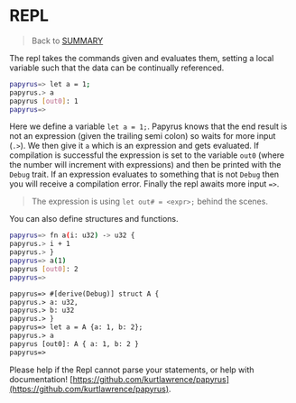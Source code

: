 # REPL

>Back to [SUMMARY](./SUMMARY.md)

The repl takes the commands given and evaluates them, setting a local variable such that the data can be continually referenced.

```sh
papyrus=> let a = 1;
papyrus.> a
papyrus [out0]: 1
papyrus=>
```

Here we define a variable `let a = 1;`. Papyrus knows that the end result is not an expression (given the trailing semi colon) so waits for more input (`.>`). We then give it `a` which is an expression and gets evaluated. If compilation is successful the expression is set to the variable `out0` (where the number will increment with expressions) and then be printed with the `Debug` trait. If an expression evaluates to something that is not `Debug` then you will receive a compilation error. Finally the repl awaits more input `=>`.

> The expression is using `let out# = <expr>;` behind the scenes.

You can also define structures and functions.

```sh
papyrus=> fn a(i: u32) -> u32 {
papyrus.> i + 1
papyrus.> }
papyrus=> a(1)
papyrus [out0]: 2
papyrus=>
```

```txt
papyrus=> #[derive(Debug)] struct A {
papyrus.> a: u32,
papyrus.> b: u32
papyrus.> }
papyrus=> let a = A {a: 1, b: 2};
papyrus.> a
papyrus [out0]: A { a: 1, b: 2 }
papyrus=>
```

Please help if the Repl cannot parse your statements, or help with documentation! [https://github.com/kurtlawrence/papyrus](https://github.com/kurtlawrence/papyrus).